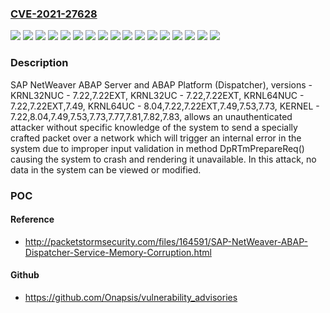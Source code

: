 ### [CVE-2021-27628](https://cve.mitre.org/cgi-bin/cvename.cgi?name=CVE-2021-27628)
![](https://img.shields.io/static/v1?label=Product&message=SAP%20NetWeaver%20ABAP%20Server%20and%20ABAP%20Platform%20(Dispatcher)&color=blue)
![](https://img.shields.io/static/v1?label=Version&message=%3C%207.22%20&color=brightgreen)
![](https://img.shields.io/static/v1?label=Version&message=%3C%207.22EXT%20&color=brightgreen)
![](https://img.shields.io/static/v1?label=Version&message=%3C%207.49%20&color=brightgreen)
![](https://img.shields.io/static/v1?label=Version&message=%3C%207.53%20&color=brightgreen)
![](https://img.shields.io/static/v1?label=Version&message=%3C%207.73%20&color=brightgreen)
![](https://img.shields.io/static/v1?label=Version&message=%3C%207.77%20&color=brightgreen)
![](https://img.shields.io/static/v1?label=Version&message=%3C%207.81%20&color=brightgreen)
![](https://img.shields.io/static/v1?label=Version&message=%3C%207.82%20&color=brightgreen)
![](https://img.shields.io/static/v1?label=Version&message=%3C%207.83%20&color=brightgreen)
![](https://img.shields.io/static/v1?label=Version&message=%3C%208.04%20&color=brightgreen)
![](https://img.shields.io/static/v1?label=Version&message=%3C%20KERNEL%20-%207.22%20&color=brightgreen)
![](https://img.shields.io/static/v1?label=Version&message=%3C%20KRNL32NUC%20-%207.22%20&color=brightgreen)
![](https://img.shields.io/static/v1?label=Version&message=%3C%20KRNL32UC%20-%207.22%20&color=brightgreen)
![](https://img.shields.io/static/v1?label=Version&message=%3C%20KRNL64NUC%20-%207.22%20&color=brightgreen)
![](https://img.shields.io/static/v1?label=Version&message=%3C%20KRNL64UC%20-%208.04%20&color=brightgreen)
![](https://img.shields.io/static/v1?label=Vulnerability&message=Improper%20Input%20Validation%20(CWE-787)&color=brightgreen)

### Description

SAP NetWeaver ABAP Server and ABAP Platform (Dispatcher), versions - KRNL32NUC - 7.22,7.22EXT, KRNL32UC - 7.22,7.22EXT, KRNL64NUC - 7.22,7.22EXT,7.49, KRNL64UC - 8.04,7.22,7.22EXT,7.49,7.53,7.73, KERNEL - 7.22,8.04,7.49,7.53,7.73,7.77,7.81,7.82,7.83, allows an unauthenticated attacker without specific knowledge of the system to send a specially crafted packet over a network which will trigger an internal error in the system due to improper input validation in method DpRTmPrepareReq() causing the system to crash and rendering it unavailable. In this attack, no data in the system can be viewed or modified.

### POC

#### Reference
- http://packetstormsecurity.com/files/164591/SAP-NetWeaver-ABAP-Dispatcher-Service-Memory-Corruption.html

#### Github
- https://github.com/Onapsis/vulnerability_advisories

